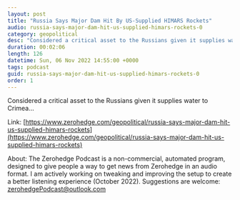 ```yaml
---
layout: post
title: "Russia Says Major Dam Hit By US-Supplied HIMARS Rockets"
audio: russia-says-major-dam-hit-us-supplied-himars-rockets-0
category: geopolitical
desc: "Considered a critical asset to the Russians given it supplies water to Crimea..."
duration: 00:02:06
length: 126
datetime: Sun, 06 Nov 2022 14:55:00 +0000
tags: podcast
guid: russia-says-major-dam-hit-us-supplied-himars-rockets-0
order: 1
---
```

Considered a critical asset to the Russians given it supplies water to Crimea...

Link: [https://www.zerohedge.com/geopolitical/russia-says-major-dam-hit-us-supplied-himars-rockets](https://www.zerohedge.com/geopolitical/russia-says-major-dam-hit-us-supplied-himars-rockets)

About: The Zerohedge Podcast is a non-commercial, automated program, designed to give people a way to get news from Zerohedge in an audio format.  I am actively working on tweaking and improving the setup to create a better listening experience (October 2022).  Suggestions are welcome: [zerohedgePodcast@outlook.com](mailto:zerohedgePodcast@outlook.com)